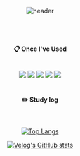 <div align="center"> 

![header](https://capsule-render.vercel.app/api?type=cylinder&color=000000&height=150&section=header&text=Secripite&fontColor=ffffff&fontSize=70&animation=fadeIn&fontAlignY=55&desc=%20&descAlignY=62&descAlign=62)

  
 <br/>
 <br/>
  
####  :clipboard: Once I've Used 
  
 <br/>
<img src="https://img.shields.io/badge/C-373737?style=for-the-badge&logo=C&logoColor=white">
<img src="https://img.shields.io/badge/Python-3766AB?style=for-the-badg&logo=Python&logoColor=white">
<img src="https://img.shields.io/badge/JAVA-007396?style=for-the-badge&logo=Java&logoColor=white">
<img src="https://img.shields.io/badge/github-181717?style=for-the-badge&logo=github&logoColor=white">
<img src="https://img.shields.io/badge/VSCode-007ACC?style=for-the-badge&logo=VisualStudioCode&logoColor=white">
 
   <br/>
   <br/>
 
#### :pencil2: Study log
 
  <br/>
  
[![Top Langs](https://github-readme-stats.vercel.app/api/top-langs/?username=893107&layout=compact)](https://github.com/anuraghazra/github-readme-stats)
  
[![Velog's GitHub stats](https://velog-readme-stats.vercel.app/api?name=somm&color=dark)](https://velog.io/@somm)
</div>
